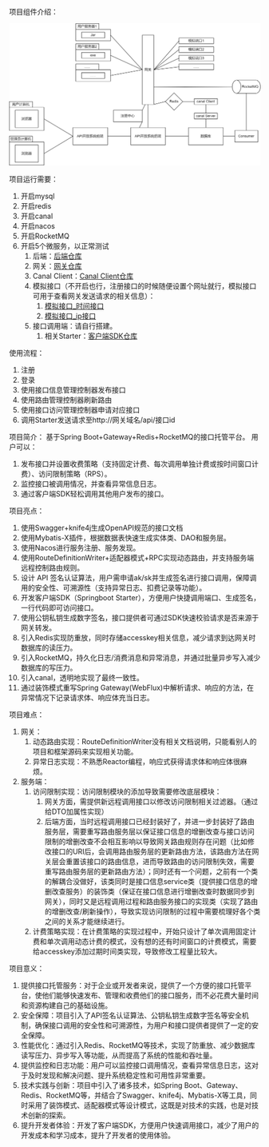 项目组件介绍：

![](readme/架构设计.png)

项目运行需要：
1. 开启mysql
2. 开启redis
3. 开启canal
4. 开启nacos
5. 开启RocketMQ
6. 开启5个微服务，以正常测试
   1. 后端：[后端仓库](https://github.com/shoumingchilun/API_OPEN_SPACE_BACKEND)
   2. 网关：[网关仓库](https://github.com/shoumingchilun/API_OPEN_SPACE_GATEWAY)
   3. Canal Client：[Canal Client仓库](https://github.com/shoumingchilun/API_OPEN_SPACE_CANAL)
   4. 模拟接口（不开启也行，注册接口的时候随便设置个网址就行，模拟接口可用于查看网关发送请求的相关信息）：
      1. [模拟接口_时间接口](https://github.com/shoumingchilun/TimeInterface)
      2. [模拟接口_ip接口](https://github.com/shoumingchilun/IPInterface)
   5. 接口调用端：请自行搭建。
      1. 相关Starter：[客户端SDK仓库](https://github.com/shoumingchilun/API_OPEN_SPACE_STARTER)

使用流程：
1. 注册
2. 登录
3. 使用接口信息管理控制器发布接口
4. 使用路由管理控制器刷新路由
5. 使用接口访问管理控制器申请对应接口
6. 调用Starter发送请求至http://网关域名/api/接口id

项目简介：
基于Spring Boot+Gateway+Redis+RocketMQ的接口托管平台。
用户可以：
1. 发布接口并设置收费策略（支持固定计费、每次调用单独计费或按时间窗口计费）、访问限制策略（RPS）。
2. 监控接口被调用情况，并查看异常信息日志。
3. 通过客户端SDK轻松调用其他用户发布的接口。

项目亮点：
1. 使用Swagger+knife4j生成OpenAPI规范的接口文档
2. 使用Mybatis-X插件，根据数据表快速生成实体类、DAO和服务层。
3. 使用Nacos进行服务注册、服务发现。
4. 使用RouteDefinitionWriter+适配器模式+RPC实现动态路由，并支持服务端远程控制路由规则。
5. 设计 API 签名认证算法，用户需申请ak/sk并生成签名进行接口调用，保障调用的安全性、可溯源性（支持异常日志、扣费记录等功能）。
6. 开发客户端SDK（Springboot Starter），方便用户快捷调用端口、生成签名，一行代码即可访问接口。
7. 使用公钥私钥生成数字签名，接口提供者可通过SDK快速校验请求是否来源于网关转发。
8. 引入Redis实现防重放，同时存储accesskey相关信息，减少请求到达网关时数据库的读压力。
9. 引入RocketMQ，持久化日志/消费消息和异常消息，并通过批量异步写入减少数据库的写压力。
10. 引入canal，透明地实现了最终一致性。
11. 通过装饰模式重写Spring Gateway(WebFlux)中解析请求、响应的方法，在异常情况下记录请求体、响应体充当日志。

项目难点：
1. 网关：
   1. 动态路由实现：RouteDefinitionWriter没有相关文档说明，只能看别人的项目和框架源码来实现相关功能。
   2. 异常日志实现：不熟悉Reactor编程，响应式获得请求体和响应体很麻烦。
2. 服务端：
   1. 访问限制实现：访问限制模块的添加导致需要修改底层模块：
      1. 网关方面，需提供新远程调用接口以修改访问限制相关过滤器。（通过给DTO加属性实现）
      2. 后端方面，当时远程调用接口已经封装好了，并进一步封装好了路由服务层，需要重写路由服务层以保证接口信息的增删改查与接口访问限制的增删改查不会相互影响以导致网关路由规则存在问题（比如修改接口的URI后，会调用路由服务层的更新路由方法，该路由方法在网关层会重置该接口的路由信息，进而导致路由的访问限制失效，需要重写路由服务层的更新路由方法）；同时还有一个问题，之前有一个类的解耦合没做好，该类同时是接口信息service类（提供接口信息的增删改查服务）的装饰类（保证在接口信息进行增删改查时数据同步到网关），同时又是远程调用过程和路由服务接口的实现类（实现了路由的增删改查/刷新操作），导致实现访问限制的过程中需要梳理好各个类之间的关系才能继续进行。
   2. 计费策略实现：在计费策略的实现过程中，开始只设计了单次调用固定计费和单次调用动态计费的模式，没有想的还有时间窗口的计费模式，需要给accesskey添加过期时间类实现，导致修改工程量比较大。
      
项目意义：
1. 提供接口托管服务：对于企业或开发者来说，提供了一个方便的接口托管平台，使他们能够快速发布、管理和收费他们的接口服务，而不必花费大量时间和资源构建自己的基础设施。 
2. 安全保障：项目引入了API签名认证算法、公钥私钥生成数字签名等安全机制，确保接口调用的安全性和可溯源性，为用户和接口提供者提供了一定的安全保障。 
3. 性能优化：通过引入Redis、RocketMQ等技术，实现了防重放、减少数据库读写压力、异步写入等功能，从而提高了系统的性能和吞吐量。 
4. 提供监控和日志功能：用户可以监控接口调用情况，查看异常信息日志，这对于及时发现和解决问题、提升系统稳定性和可用性非常重要。 
5. 技术实践与创新：项目中引入了诸多技术，如Spring Boot、Gateway、Redis、RocketMQ等，并结合了Swagger、knife4j、Mybatis-X等工具，同时采用了装饰模式、适配器模式等设计模式，这既是对技术的实践，也是对技术创新的探索。 
6. 提升开发者体验：开发了客户端SDK，方便用户快速调用接口，减少了用户的开发成本和学习成本，提升了开发者的使用体验。

